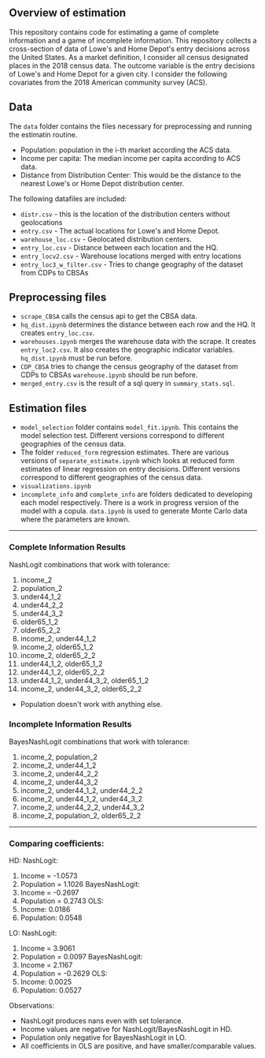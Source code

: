 ## Overview of estimation

This repository contains code for estimating a game of complete information and a game of incomplete information. This repository collects a cross-section of data of Lowe's and Home Depot's entry decisions across the United States.  As a market definition, I consider all census designated places in the 2018 census data. The outcome variable is the entry decisions of Lowe's and Home Depot for a given city. I consider the following covariates from the 2018 American community survey (ACS).


## Data

The `data` folder contains the files necessary for preprocessing and running the estimatin routine.

* Population: population in the i-th market according the ACS data.
* Income per capita: The median income per capita according to ACS data.
* Distance from Distribution Center: This would be the distance to the nearest Lowe's or Home Depot distribution center.

The following datafiles are included:

* `distr.csv` - this is the location of the distribution centers without geolocations
* `entry.csv` - The actual locations for Lowe's and Home Depot.
* `warehouse_loc.csv` - Geolocated distribution centers.
* `entry_loc.csv` - Distance between each location and the HQ. 
* `entry_locv2.csv` - Warehouse locations merged with entry locations
* `entry_loc3_w_filter.csv` - Tries to change geography of the dataset from CDPs to CBSAs


## Preprocessing files

* `scrape_CBSA` calls the census api to get the CBSA data.
* `hq_dist.ipynb` determines the distance between each row and the HQ. It creates `entry_loc.csv`.
* `warehouses.ipynb` merges the warehouse data with the scrape. It creates `entry_loc2.csv`. It also creates the geographic indicator variables. `hq_dist.ipynb` must be run before.
* `CDP_CBSA` tries to change the census geography of the dataset from CDPs to CBSAs `warehouse.ipynb` should be run before. 
* `merged_entry.csv` is the result of a sql query in `summary_stats.sql`.

## Estimation files

* `model_selection` folder contains `model_fit.ipynb`. This contains the model selection test. Different versions correspond to different geographies of the census data.
* The folder `reduced_form` regression estimates. There are various versions of `separate_estimate.ipynb` which looks at reduced form estimates of linear regression on entry decisions. Different versions correspond to different geographies of the census data.
* `visualizations.ipynb`
* `incomplete_info` and `complete_info` are folders dedicated to developing each model respectively. There is a work in progress version of the model with a copula. `data.ipynb` is used to generate Monte Carlo data where the parameters are known.

-------

### Complete Information Results

NashLogit combinations that work with tolerance:
1. income_2 
2. population_2
3. under44_1_2
4. under44_2_2
5. under44_3_2
6. older65_1_2
7. older65_2_2 
8. income_2, under44_1_2
9. income_2, older65_1_2
10. income_2, older65_2_2
11. under44_1_2, older65_1_2
12. under44_1_2, older65_2_2
13. under44_1_2, under44_3_2, older65_1_2
14. income_2, under44_3_2, older65_2_2

- Population doesn't work with anything else.

###  Incomplete Information Results

BayesNashLogit combinations that work with tolerance:
1. income_2, population_2
2. income_2, under44_1_2
3. income_2, under44_2_2
4. income_2, under44_3_2
5. income_2, under44_1_2, under44_2_2
6. income_2, under44_1_2, under44_3_2
7. income_2, under44_2_2, under44_3_2
8. income_2, population_2, older65_2_2

-------

### Comparing coefficients:
HD:
NashLogit:
1. Income = -1.0573
2. Population = 1.1026
BayesNashLogit: 
1. Income = -0.2697
2. Population = 0.2743
OLS:
1. Income: 0.0186
2. Population: 0.0548

LO:
NashLogit:
1. Income = 3.9061
2. Population = 0.0097
BayesNashLogit: 
1. Income = 2.1167
2. Population = -0.2629
OLS:
1. Income: 0.0025
2. Population: 0.0527

Observations:
* NashLogit produces nans even with set tolerance.
* Income values are negative for NashLogit/BayesNashLogit in HD.
* Population only negative for BayesNashLogit in LO.
* All coefficients in OLS are positive, and have smaller/comparable values.

